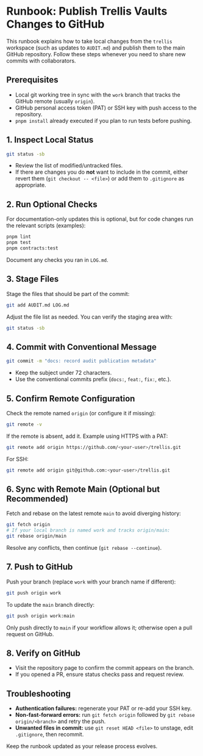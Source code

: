# Runbook: Publish Trellis Vaults Changes to GitHub

This runbook explains how to take local changes from the `trellis` workspace (such as updates to `AUDIT.md`) and publish them to the main GitHub repository. Follow these steps whenever you need to share new commits with collaborators.

## Prerequisites

- Local git working tree in sync with the `work` branch that tracks the GitHub remote (usually `origin`).
- GitHub personal access token (PAT) or SSH key with push access to the repository.
- `pnpm install` already executed if you plan to run tests before pushing.

## 1. Inspect Local Status

```bash
git status -sb
```

- Review the list of modified/untracked files.
- If there are changes you do **not** want to include in the commit, either revert them (`git checkout -- <file>`) or add them to `.gitignore` as appropriate.

## 2. Run Optional Checks

For documentation-only updates this is optional, but for code changes run the relevant scripts (examples):

```bash
pnpm lint
pnpm test
pnpm contracts:test
```

Document any checks you ran in `LOG.md`.

## 3. Stage Files

Stage the files that should be part of the commit:

```bash
git add AUDIT.md LOG.md
```

Adjust the file list as needed. You can verify the staging area with:

```bash
git status -sb
```

## 4. Commit with Conventional Message

```bash
git commit -m "docs: record audit publication metadata"
```

- Keep the subject under 72 characters.
- Use the conventional commits prefix (`docs:`, `feat:`, `fix:`, etc.).

## 5. Confirm Remote Configuration

Check the remote named `origin` (or configure it if missing):

```bash
git remote -v
```

If the remote is absent, add it. Example using HTTPS with a PAT:

```bash
git remote add origin https://github.com/<your-user>/trellis.git
```

For SSH:

```bash
git remote add origin git@github.com:<your-user>/trellis.git
```

## 6. Sync with Remote Main (Optional but Recommended)

Fetch and rebase on the latest remote `main` to avoid diverging history:

```bash
git fetch origin
# If your local branch is named work and tracks origin/main:
git rebase origin/main
```

Resolve any conflicts, then continue (`git rebase --continue`).

## 7. Push to GitHub

Push your branch (replace `work` with your branch name if different):

```bash
git push origin work
```

To update the `main` branch directly:

```bash
git push origin work:main
```

Only push directly to `main` if your workflow allows it; otherwise open a pull request on GitHub.

## 8. Verify on GitHub

- Visit the repository page to confirm the commit appears on the branch.
- If you opened a PR, ensure status checks pass and request review.

## Troubleshooting

- **Authentication failures:** regenerate your PAT or re-add your SSH key.
- **Non-fast-forward errors:** run `git fetch origin` followed by `git rebase origin/<branch>` and retry the push.
- **Unwanted files in commit:** use `git reset HEAD <file>` to unstage, edit `.gitignore`, then recommit.

Keep the runbook updated as your release process evolves.
